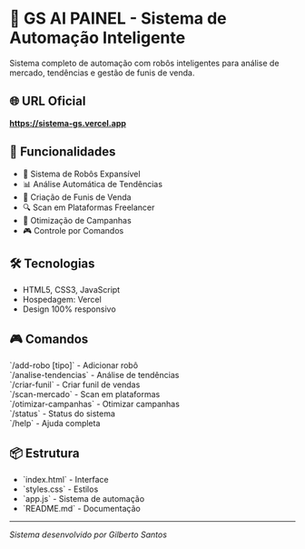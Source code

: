 # 🚀 GS AI PAINEL - Sistema de Automação Inteligente

Sistema completo de automação com robôs inteligentes para análise de mercado, tendências e gestão de funis de venda.

## 🌐 URL Oficial
**https://sistema-gs.vercel.app**

## 🎯 Funcionalidades
- 🤖 Sistema de Robôs Expansível
- 📊 Análise Automática de Tendências
- 🛒 Criação de Funis de Venda
- 🔍 Scan em Plataformas Freelancer
- 🎯 Otimização de Campanhas
- 🎮 Controle por Comandos

## 🛠️ Tecnologias
- HTML5, CSS3, JavaScript
- Hospedagem: Vercel
- Design 100% responsivo

## 🎮 Comandos
\`/add-robo [tipo]\` - Adicionar robô  
\`/analise-tendencias\` - Análise de tendências  
\`/criar-funil\` - Criar funil de vendas  
\`/scan-mercado\` - Scan em plataformas  
\`/otimizar-campanhas\` - Otimizar campanhas  
\`/status\` - Status do sistema  
\`/help\` - Ajuda completa

## 📦 Estrutura
- \`index.html\` - Interface
- \`styles.css\` - Estilos
- \`app.js\` - Sistema de automação
- \`README.md\` - Documentação

---
*Sistema desenvolvido por Gilberto Santos*